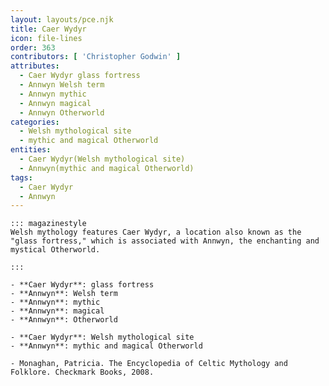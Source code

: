 ```yaml
---
layout: layouts/pce.njk
title: Caer Wydyr
icon: file-lines
order: 363
contributors: [ 'Christopher Godwin' ]
attributes:
  - Caer Wydyr glass fortress
  - Annwyn Welsh term
  - Annwyn mythic
  - Annwyn magical
  - Annwyn Otherworld
categories:
  - Welsh mythological site
  - mythic and magical Otherworld
entities:
  - Caer Wydyr(Welsh mythological site)
  - Annwyn(mythic and magical Otherworld)
tags:
  - Caer Wydyr
  - Annwyn
---
```

``` tab [group1:Info]
::: magazinestyle
Welsh mythology features Caer Wydyr, a location also known as the "glass fortress," which is associated with Annwyn, the enchanting and mystical Otherworld.

:::
```
``` tab [group1:Attributes]
- **Caer Wydyr**: glass fortress
- **Annwyn**: Welsh term
- **Annwyn**: mythic
- **Annwyn**: magical
- **Annwyn**: Otherworld
```
``` tab [group1:Entities]
- **Caer Wydyr**: Welsh mythological site
- **Annwyn**: mythic and magical Otherworld
```
``` tab [group1:Sources]
- Monaghan, Patricia. The Encyclopedia of Celtic Mythology and Folklore. Checkmark Books, 2008.
```
